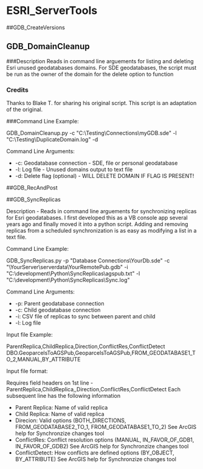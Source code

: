 # ESRI_ServerTools

##GDB_CreateVersions

## GDB_DomainCleanup

###Description
Reads in command line arguements for listing and deleting Esri unused geodatabases domains.  For SDE geodatabases, the script must be run as the owner of the domain for the delete option to function
 
### Credits
Thanks to Blake T. for sharing his original script.  This script is an adaptation of the original.   
 
###Command Line Example: 
 
 GDB_DomainCleanup.py -c "C:\Testing\Connections\myGDB.sde" -l "C:\Testing\DuplicateDomain.log" -d
 
 Command Line Arguments:
 * -c: Geodatabase connection - SDE, file or personal geodatabase
 * -l: Log file - Unused domains output to text file
 * -d: Delete flag (optional) - WILL DELETE DOMAIN IF FLAG IS PRESENT!


##GDB_RecAndPost

##GDB_SyncReplicas

Description - Reads in command line arguements for synchronizing replicas for Esri geodatabases.  I first developed this as a VB console app several years ago and finally moved it into a python script.  Adding and removing replicas from a scheduled synchronization is as easy as modifying a list in a text file.

Command Line Example: 

GDB_SyncReplicas.py -p "Database Connections\\YourDb.sde"  -c "\\YourServer\\serverdata\\YourRemotePub.gdb" -i "C:\development\Python\SyncReplicas\agspub.txt" -l "C:\development\Python\SyncReplicas\Sync.log"

Command Line Arguments:
* -p: Parent geodatabase connection
* -c: Child geodatabase connection
* -i: CSV file of replicas to sync between parent and child
* -l: Log file

Input file Example:

ParentReplica,ChildReplica,Direction,ConflictRes,ConflictDetect
DBO.GeoparcelsToAGSPub,GeoparcelsToAGSPub,FROM_GEODATABASE1_TO_2,MANUAL,BY_ATTRIBUTE

Input file format:

Requires field headers on 1st line -  ParentReplica,ChildReplica,,Direction,ConflictRes,ConflictDetect
Each subsequent line has the following information

* Parent Replica: Name of valid replica
*  Child Replica: Name of valid replica
*  Direcion: Valid options (BOTH_DIRECTIONS, FROM_GEODATABASE2_TO_1, FROM_GEODATABASE1_TO_2)  See ArcGIS help for Synchronzize changes tool
*  ConflictRes: Conflict resolution options (MANUAL, IN_FAVOR_OF_GDB1, IN_FAVOR_OF_GDB2)   See ArcGIS help for Synchronzize changes tool
*  ConflictDetect: How conflicts are defined options (BY_OBJECT, BY_ATTRIBUTE) See ArcGIS help for Synchronzize changes tool



